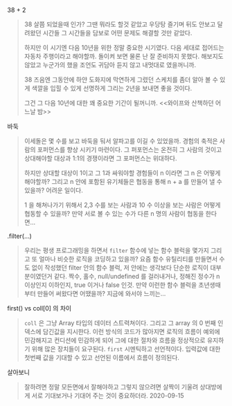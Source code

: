 38 + 2
> 38 살쯤 되었을때 인가? 그땐 뭐라도 할것 같았고 우당탕 즐기며 뒤도 안보고 달려왔던 시간들
> 그 시간들을 담보로 어떤 문제도 해결할 것만 같았다.
>
> 하지만 이 시기엔 다음 10년을 위한 정말 중요한 시기였다. 다음 세대로 접어드는 자동차 주행이라고 해야할까.
> 돌이켜 보면 물론 난 잘 준비하지 못했다. 해보지도 않았고 누군가의 했을 조언도 귀담아 듣지 않고 내멋대로 였을꺼니까.
> 
> 38 즈음엔 그동안에 하얀 도화지에 막연하게 그렸던 스케치를 좀더 알아 볼 수 있게
> 색깔을 입힐 수 있게 선명하게 그리는 2년을 보내면 좋을 것이다.
>
> 그건 그 다음 10년에 대한 꽤 중요한 기간이 될꺼니까.  <<와이프와 산책하던 어느날 밤>>

바둑
> 이세돌은 몇 수를 보고 바둑을 둬서 알파고를 이길 수 있었을까. 경험의 축적은 사람의 포퍼먼스를 향상 시키기 마련이다.
> 그 퍼포먼스는 온전히 그 사람의 것이고 상대해야할 대상과 1:1의 경쟁이라면 그 포퍼먼스는 위대하다.
>
> 하지만 상대할 대상이 1이고 그 1과 싸워야할 경험들이 n 이라면 그 n 은 어떻게 해야할까?
> 그리고 n 안에 포함된 유기체들은 협동을 통해 n + a 를 만들어 낼 수 있을까? 어려운 일이다.
>
> 1 을 해쳐나가기 위해서 2,3 수를 보는 사람과 10 수 이상을 보는 사람은 어떻게 협동할 수 있을까?
> 만약 서로 볼 수 있는 수가 다른 n 명의 사람이 협동을 한다면...

.filter(...)
> 우리는 평생 프로그래밍을 하면서 `filter` 함수에 넣는 함수 블럭을 몇가지 그리고 또 얼마나 비슷한 로직을
> 코딩하고 있을까? 요즘 함수 유틸리티를 만들면서 수도 없이 작성했던 filter 안의 함수 블럭,
> 저 안에는 생각보다 단순한 로직이 대부분이였던거 같다.  짝수, 홀수, null/undefined 를 걸러내거나, 정해진 정수가
> n 이상인지 이하인지, true 이거나 false 인것.
> 만약 이런한 함수 블럭을 초년생때부터 만들어 써왔다면 어땠을까? 지금에 와서야 느끼는...

first() vs coll[0] 의 차이
> `coll` 은 그냥 Array 타입의 데이터 스트력쳐이다. 그리고 그 array 의 0 번째 인덱스에 담긴값을 지시한다. 
> 이런 방식의 코드가 많아지면 로직의 흐름이 예외에 민감해지고 컨디션에 민감하게 되어 그에 대한 절차와 흐름을
> 정상적으로 유지하기 위해 많은 장치들이 요구된다.
> `first` 시멘틱하고 선언적이다. 입력값에 대한 첫번째 값을 기대할 수 있고 선언된 이름에서 흐름이 정의된다.

살아보니
> 잘하려면 정말 모든면에서 잘해야하고 그렇지 않으려면 살짝이 기울려 상대방에게 서로 기대보거나 기대어 주는 것이 중요하더라. 2020-09-15
